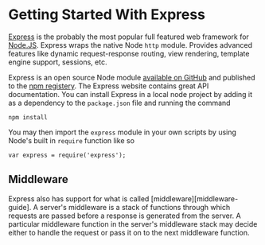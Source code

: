Getting Started With Express
============================

[Express][express] is the probably the most popular full featured web framework
for [Node.JS][node]. Express wraps the native Node `http` module. Provides
advanced features like dynamic request-response routing, view rendering,
template engine support, sessions, etc.

Express is an open source Node module [available on GitHub][express-repo] and
published to the [npm registery][npm]. The Express website contains great API
documentation. You can install Express in a local node project by adding it as
a dependency to the `package.json` file and running the command

    npm install

You may then import the `express` module in your own scripts by using Node's
built in `require` function like so

    var express = require('express');

Middleware
----------

Express also has support for what is called [middleware][middleware-guide]. A server's middleware is
a stack of functions through which requests are passed before a response is
generated from the server. A particular middleware function in the server's
middleware stack may decide either to handle the request or pass it on to
the next middleware function.

[node]: http://nodejs.org
[npm]: http://npmjs.org
[express]: http://expressjs.com
[express-repo]: http://expressjs.com/visionmedia/express
[express-api]: http://expressjs.com/api
